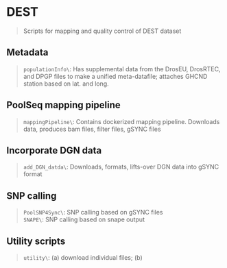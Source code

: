 # DEST
  > Scripts for mapping and quality control of DEST dataset

## Metadata
  > `populationInfo\`: Has supplemental data from the DrosEU, DrosRTEC, and DPGP files to make a unified meta-datafile; attaches GHCND station based on lat. and long.

## PoolSeq mapping pipeline
  > `mappingPipeline\`: Contains dockerized mapping pipeline. Downloads data, produces bam files, filter files, gSYNC files

## Incorporate DGN data
  > `add_DGN_datda\`: Downloads, formats, lifts-over DGN data into gSYNC format

## SNP calling
  > `PoolSNP4Sync\`: SNP calling based on gSYNC files </br>
  > `SNAPE\`: SNP calling based on snape output

## Utility scripts
  > `utility\`: (a) download individual files; (b)
